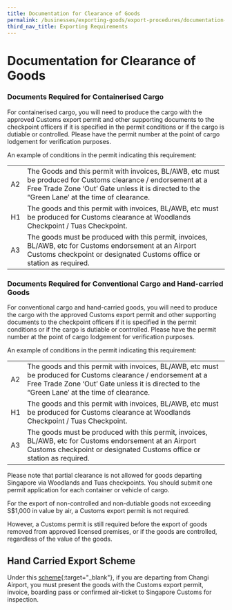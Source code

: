 ```yaml
---
title: Documentation for Clearance of Goods
permalink: /businesses/exporting-goods/export-procedures/documentation-for-clearance-of-goods
third_nav_title: Exporting Requirements
---
```

# Documentation for Clearance of Goods

### Documents Required for Containerised Cargo

For containerised cargo, you will need to produce the cargo with the approved Customs export permit and other supporting documents to the checkpoint officers if it is specified in the permit conditions or if the cargo is dutiable or controlled. Please have the permit number at the point of cargo lodgement for verification purposes.

An example of conditions in the permit indicating this requirement:

|  |  |
|--|--|
| A2 | The Goods and this permit with invoices, BL/AWB, etc must be produced for Customs clearance / endorsement at a Free Trade Zone ‘Out’ Gate unless it is directed to the “Green Lane’ at the time of clearance. |
| H1 | The goods and this permit with invoices, BL/AWB, etc must be produced for Customs clearance at Woodlands Checkpoint / Tuas Checkpoint. |
| A3 | The goods must be produced with this permit, invoices, BL/AWB, etc for Customs endorsement at an Airport Customs checkpoint or designated Customs office or station as required. |

### Documents Required for Conventional Cargo and Hand-carried Goods

For conventional cargo and hand-carried goods, you will need to produce the cargo with the approved Customs export permit and other supporting documents to the checkpoint officers if it is specified in the permit conditions or if the cargo is dutiable or controlled. Please have the permit number at the point of cargo lodgement for verification purposes.

An example of conditions in the permit indicating this requirement:

|  |  |
|--|--|
| A2 | The goods and this permit with invoices, BL/AWB, etc must be produced for Customs clearance / endorsement at a Free Trade Zone ‘Out’ Gate unless it is directed to the “Green Lane’ at the time of clearance. |
| H1 | The goods and this permit with invoices, BL/AWB, etc must be produced for Customs clearance at Woodlands Checkpoint / Tuas Checkpoint. |
| A3 | The goods must be produced with this permit, invoices, BL/AWB, etc for Customs endorsement at an Airport Customs checkpoint or designated Customs office or station as required. |

Please note that partial clearance is not allowed for goods departing Singapore via Woodlands and Tuas checkpoints. You should submit one permit application for each container or vehicle of cargo.

For the export of non-controlled and non-dutiable goods not exceeding S$1,000 in value by air, a Customs export permit is not required.

However, a Customs permit is still required before the export of goods removed from approved licensed premises, or if the goods are controlled, regardless of the value of the goods.

## Hand Carried Export Scheme

Under this [scheme](https://www.iras.gov.sg/irashome/Schemes/GST/Hand-Carried-Exports-Scheme--HCES-/){:target="_blank"}, if you are departing from Changi Airport, you must present the goods with the Customs export permit, invoice, boarding pass or confirmed air-ticket to Singapore Customs for inspection.
